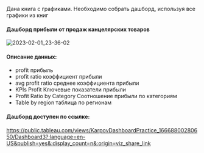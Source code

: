 Дана книга с графиками. Необходимо собрать дашборд, используя все графики из книг
#### Дашборд прибыли от продаж канцелярских товаров
![2023-02-01_23-36-02](https://user-images.githubusercontent.com/122619433/216157784-a17c7aa4-cb18-4296-8976-a136609b6dad.png)

#### Описание данных:
- profit прибыль 
- profit ratio коэффициент прибыли
- avg profit ratio среднее коэффициента прибыли
- KPIs Profit Ключевые показатели прибыли
- Profit Ratio by Category Соотношение прибыли по категориям
- Table by region таблица по регионам

#### Дашборд доступен по ссылке:
https://public.tableau.com/views/KarpovDashboardPractice_16668800280650/Dashboard3?:language=en-US&publish=yes&:display_count=n&:origin=viz_share_link
